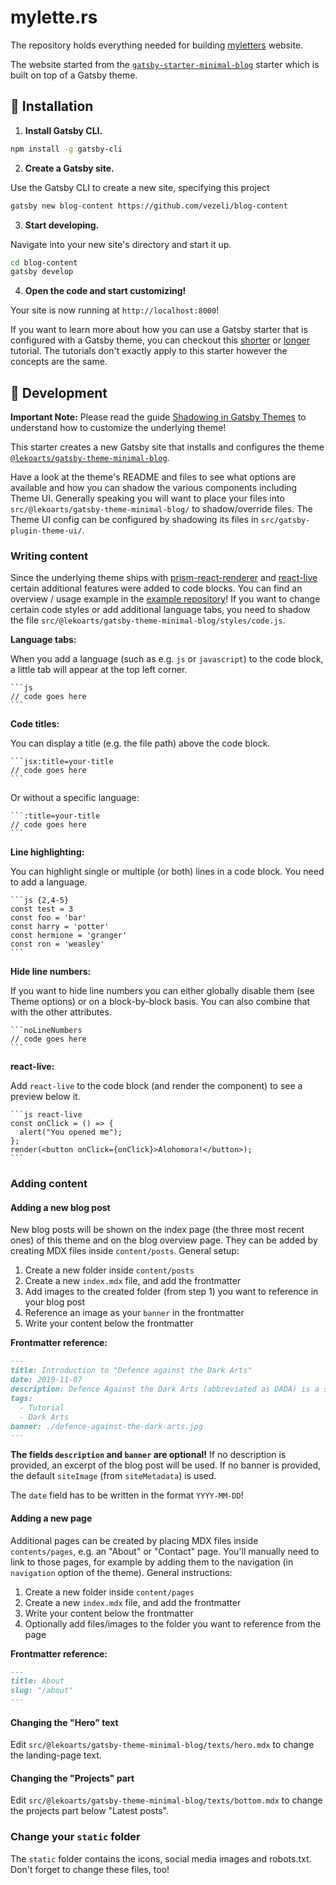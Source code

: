 # mylette.rs

The repository holds everything needed for building [myletters](mylette.rs)
website.

The website started from the
[`gatsby-starter-minimal-blog`](https://www.gatsbyjs.org/starters/LekoArts/gatsby-starter-minimal-blog/)
starter which is built on top of a Gatsby theme.

## 🚀 Installation

1. **Install Gatsby CLI.**
```sh
npm install -g gatsby-cli
```

2. **Create a Gatsby site.**

Use the Gatsby CLI to create a new site, specifying this project

```sh
gatsby new blog-content https://github.com/vezeli/blog-content
```

3. **Start developing.**

Navigate into your new site's directory and start it up.

```sh
cd blog-content
gatsby develop
```

4. **Open the code and start customizing!**

Your site is now running at `http://localhost:8000`!

If you want to learn more about how you can use a Gatsby starter that is
configured with a Gatsby theme, you can checkout this
[shorter](https://www.gatsbyjs.org/docs/themes/using-a-gatsby-theme/) or
[longer](https://www.gatsbyjs.org/tutorial/using-a-theme/) tutorial. The
tutorials don't exactly apply to this starter however the concepts are the
same.

## 📝 Development

**Important Note:** Please read the guide [Shadowing in Gatsby
Themes](https://www.gatsbyjs.org/docs/themes/shadowing/) to understand how to
customize the underlying theme!

This starter creates a new Gatsby site that installs and configures the theme
[`@lekoarts/gatsby-theme-minimal-blog`](https://github.com/LekoArts/gatsby-themes/tree/master/themes/gatsby-theme-minimal-blog).

Have a look at the theme's README and files to see what options are available
and how you can shadow the various components including Theme UI. Generally
speaking you will want to place your files into
`src/@lekoarts/gatsby-theme-minimal-blog/` to shadow/override files. The Theme
UI config can be configured by shadowing its files in
`src/gatsby-plugin-theme-ui/`.

### Writing content

Since the underlying theme ships with
[prism-react-renderer](https://github.com/FormidableLabs/prism-react-renderer)
and [react-live](https://github.com/FormidableLabs/react-live) certain
additional features were added to code blocks. You can find an overview / usage
example in the [example
repository](https://github.com/LekoArts/gatsby-themes/tree/master/examples/minimal-blog/content/posts/fantastic-beasts-and-where-to-find-them/index.mdx)!
If you want to change certain code styles or add additional language tabs, you
need to shadow the file
`src/@lekoarts/gatsby-theme-minimal-blog/styles/code.js`.

**Language tabs:**

When you add a language (such as e.g. `js` or `javascript`) to the code block,
a little tab will appear at the top left corner.

````
```js
// code goes here
```
````

**Code titles:**

You can display a title (e.g. the file path) above the code block.

````
```jsx:title=your-title
// code goes here
```
````

Or without a specific language:

````
```:title=your-title
// code goes here
```
````

**Line highlighting:**

You can highlight single or multiple (or both) lines in a code block. You need to add a language.

````
```js {2,4-5}
const test = 3
const foo = 'bar'
const harry = 'potter'
const hermione = 'granger'
const ron = 'weasley'
```
````

**Hide line numbers:**

If you want to hide line numbers you can either globally disable them (see Theme options) or on a block-by-block basis. You can also combine that with the other attributes.

````
```noLineNumbers
// code goes here
```
````

**react-live:**

Add `react-live` to the code block (and render the component) to see a preview below it.

````
```js react-live
const onClick = () => {
  alert("You opened me");
};
render(<button onClick={onClick}>Alohomora!</button>);
```
````

### Adding content

#### Adding a new blog post

New blog posts will be shown on the index page (the three most recent ones) of this theme and on the blog overview page. They can be added by creating MDX files inside `content/posts`. General setup:

1. Create a new folder inside `content/posts`
1. Create a new `index.mdx` file, and add the frontmatter
1. Add images to the created folder (from step 1) you want to reference in your blog post
1. Reference an image as your `banner` in the frontmatter
1. Write your content below the frontmatter

**Frontmatter reference:**

```md
---
title: Introduction to "Defence against the Dark Arts"
date: 2019-11-07
description: Defence Against the Dark Arts (abbreviated as DADA) is a subject taught at Hogwarts School of Witchcraft and Wizardry and Ilvermorny School of Witchcraft and Wizardry.
tags:
  - Tutorial
  - Dark Arts
banner: ./defence-against-the-dark-arts.jpg
---
```

**The fields `description` and `banner` are optional!** If no description is
provided, an excerpt of the blog post will be used. If no banner is provided,
the default `siteImage` (from `siteMetadata`) is used.

The `date` field has to be written in the format `YYYY-MM-DD`!

#### Adding a new page

Additional pages can be created by placing MDX files inside `contents/pages`,
e.g. an "About" or "Contact" page. You'll manually need to link to those pages,
for example by adding them to the navigation (in `navigation` option of the
theme). General instructions:

1. Create a new folder inside `content/pages`
1. Create a new `index.mdx` file, and add the frontmatter
1. Write your content below the frontmatter
1. Optionally add files/images to the folder you want to reference from the page

**Frontmatter reference:**

```md
---
title: About
slug: "/about"
---
```

#### Changing the "Hero" text

Edit `src/@lekoarts/gatsby-theme-minimal-blog/texts/hero.mdx` to change the
landing-page text.

#### Changing the "Projects" part

Edit `src/@lekoarts/gatsby-theme-minimal-blog/texts/bottom.mdx` to change the
projects part below "Latest posts".

### Change your `static` folder

The `static` folder contains the icons, social media images and robots.txt.
Don't forget to change these files, too!
